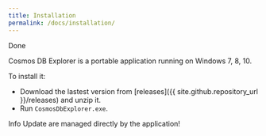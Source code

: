 ```yaml
---
title: Installation
permalink: /docs/installation/
---
```


<span class="label label-success">Done</span>

Cosmos DB Explorer is a portable application running on Windows 7, 8, 10.

To install it:

- Download the lastest version from [releases]({{ site.github.repository_url }}/releases) and unzip it. 
- Run `CosmosDbExplorer.exe`.

<span class="label label-info">Info</span>
Update are managed directly by the application!